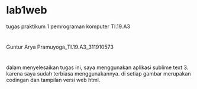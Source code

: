 # lab1web
tugas praktikum 1 pemrograman komputer TI.19.A3
#
Guntur Arya Pramuyoga_TI.19.A3_311910573
#
dalam menyelesaikan tugas ini, saya menggunakan aplikasi sublime text 3. karena saya sudah terbiasa menggunakannya. di setiap gambar merupakan codingan dan tampilan versi web html.
#
